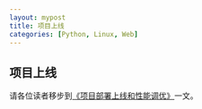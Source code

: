 ```yaml
---
layout: mypost
title: 项目上线
categories: [Python, Linux, Web]
---
```


## 项目上线

请各位读者移步到[《项目部署上线和性能调优》](./2023-06-05-98.项目部署上线和性能调优.md)一文。

